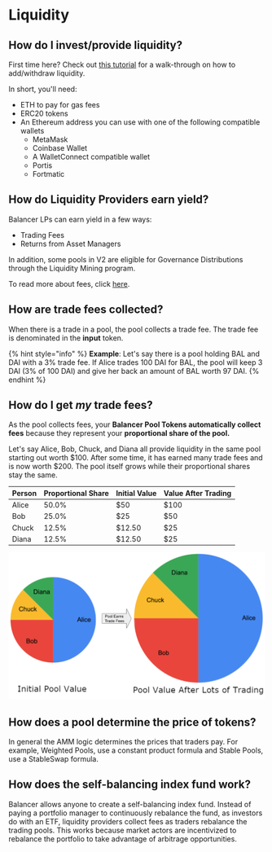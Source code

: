 # Liquidity

## How do I invest/provide liquidity?

First time here? Check out [this tutorial](../walkthroughs/invest.md) for a walk-through on how to add/withdraw liquidity. 

In short, you'll need:

* ETH to pay for gas fees
* ERC20 tokens
* An Ethereum address you can use with one of the following compatible wallets
  * MetaMask
  * Coinbase Wallet
  * A WalletConnect compatible wallet
  * Portis
  * Fortmatic

## How do Liquidity Providers earn yield?

Balancer LPs can earn yield in a few ways:

* Trading Fees
* Returns from Asset Managers

In addition, some pools in V2 are eligible for Governance Distributions through the Liquidity Mining program. 

To read more about fees, click [here](fees.md).

## How are trade fees collected?

When there is a trade in a pool, the pool collects a trade fee. The trade fee is denominated in the **input** token.

{% hint style="info" %}
**Example**: Let's say there is a pool holding BAL and DAI with a 3% trade fee. If Alice trades 100 DAI for BAL, the pool will keep 3 DAI \(3% of 100 DAI\) and give her back an amount of BAL worth 97 DAI.
{% endhint %}

## How do I get _my_ trade fees?

As the pool collects fees, your **Balancer Pool Tokens automatically collect fees** because they represent your **proportional share of the pool.** 

Let's say Alice, Bob, Chuck, and Diana all provide liquidity in the same pool starting out worth $100. After some time, it has earned many trade fees and is now worth $200. The pool itself grows while their proportional shares stay the same. 

| Person | Proportional Share  | Initial Value | Value After Trading |
| :--- | :--- | :--- | :--- |
| Alice | 50.0% | $50 | $100 |
| Bob | 25.0% | $25 | $50 |
| Chuck | 12.5% | $12.50 | $25 |
| Diana | 12.5% | $12.50 | $25 |

![](../../.gitbook/assets/screen-shot-2021-08-12-at-10.10.06-am.png)

## How does a pool determine the price of tokens?

In general the AMM logic determines the prices that traders pay. For example, Weighted Pools, use a constant product formula and Stable Pools, use a StableSwap formula.

## How does the self-balancing index fund work?

Balancer allows anyone to create a self-balancing index fund. Instead of paying a portfolio manager to continuously rebalance the fund, as investors do with an ETF, liquidity providers collect fees as traders rebalance the trading pools. This works because market actors are incentivized to rebalance the portfolio to take advantage of arbitrage opportunities. 

